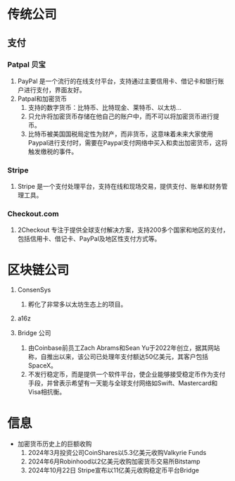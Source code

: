 # 传统公司
## 支付
### Patpal 贝宝
1. PayPal 是一个流行的在线支付平台，支持通过主要信用卡、借记卡和银行账户进行支付，界面友好。
2. Patpal和加密货币
    1. 支持的数字货币：比特币、比特现金、莱特币、以太坊...
    2. 只允许将加密货币存储在他自己的账户中，而不可以将加密货币进行提币。
    3. 比特币被美国国税局定性为财产，而非货币，这意味着未来大家使用Paypal进行支付时，需要在Paypal支付网络中买入和卖出加密货币，这将触发缴税的事件。

### Stripe
1. Stripe 是一个支付处理平台，支持在线和现场交易，提供支付、账单和财务管理工具。

### Checkout.com
1. 2Checkout 专注于提供全球支付解决方案，支持200多个国家和地区的支付，包括信用卡、借记卡、PayPal及地区性支付方式等。

# 区块链公司
1. ConsenSys
   1. 孵化了非常多以太坊生态上的项目。

2. a16z

3. Bridge 公司
    1. 由Coinbase前员工Zach Abrams和Sean Yu于2022年创立，据其网站称，自推出以来，该公司已处理年支付额达50亿美元，其客户包括SpaceX。
    2. 不发行稳定币，而是提供一个软件平台，使企业能够接受稳定币作为支付手段，并曾表示希望有一天能与全球支付网络如Swift、Mastercard和Visa相抗衡。


# 信息
- 加密货币历史上的巨额收购
    1. 2024年3月投资公司CoinShares以5.3亿美元收购Valkyrie Funds
    2. 2024年6月Robinhood以2亿美元收购加密货币交易所Bitstamp
    3. 2024年10月22日 Stripe宣布以11亿美元收购稳定币平台Bridge

